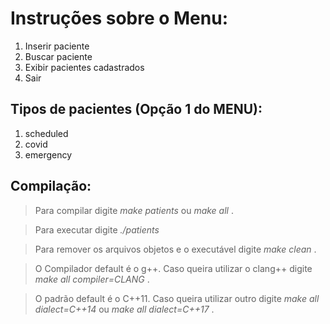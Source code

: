 # Instruções sobre o Menu:

1. Inserir paciente
2. Buscar paciente
3. Exibir pacientes cadastrados
4. Sair

## Tipos de pacientes (Opção 1 do MENU):

1. scheduled
2. covid
3. emergency

## Compilação:

> Para compilar digite <i> make patients </i> ou <i> make all </i>. 

> Para executar digite <i> ./patients</i>

> Para remover os arquivos objetos e o executável digite <i> make clean </i>.

> O Compilador default é o g++. Caso queira utilizar o clang++ digite <i> make all compiler=CLANG </i>.

> O padrão default é o C++11. Caso queira utilizar outro digite <i> make all dialect=C++14 </i> ou <i> make all dialect=C++17 </i>.